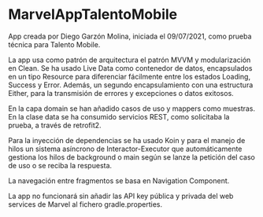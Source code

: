 # MarvelAppTalentoMobile
App creada por Diego Garzón Molina, iniciada el 09/07/2021, como prueba técnica para Talento Mobile.

La app usa como patrón de arquitectura el patrón MVVM y modularización en Clean. Se ha usado Live Data como contenedor de datos, encapsulados
en un tipo Resource para diferenciar fácilmente entre los estados Loading, Success y Error. Además, un segundo encapsulamiento con una estructura Either, para la transmisión de
errores y excepciones o datos exitosos.

En la capa domain se han añadido casos de uso y mappers como muestras. En la clase data se ha consumido servicios REST, como solicitaba la prueba, a través de retrofit2.

Para la inyección de dependencias se ha usado Koin y para el manejo de hilos un sistema asíncrono de Interactor-Executor que automáticamente gestiona los hilos de background o main según se lanze la petición del caso de uso o se reciba la respuesta.

La navegación entre fragmentos se basa en Navigation Component.

La app no funcionará sin añadir las API key pública y privada del web services de Marvel al fichero gradle.properties.

